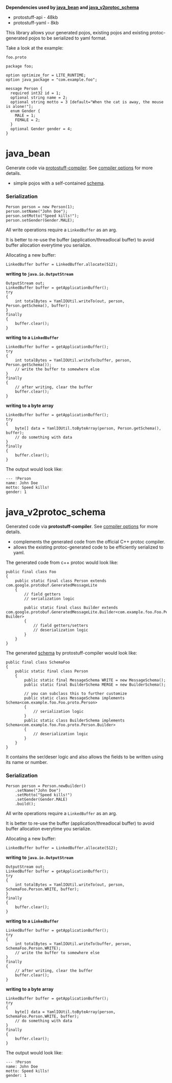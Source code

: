 **Dependencies used by [java\_bean](YamlSerialization#java_bean.md) and [java\_v2protoc\_schema](YamlSerialization#java_v2protoc_schema.md)**
  * protostuff-api - 48kb
  * protostuff-yaml - 8kb

This library allows your generated pojos, existing pojos and existing protoc-generated pojos to be serialized to yaml format.

Take a look at the example:

`foo.proto`
```
package foo;

option optimize_for = LITE_RUNTIME;
option java_package = "com.example.foo";

message Person {
  required int32 id = 1;
  optional string name = 2;
  optional string motto = 3 [default="When the cat is away, the mouse is alone!"];
  enum Gender {
    MALE = 1;
    FEMALE = 2;
  }
  optional Gender gender = 4;
}
```

# java\_bean #

Generate code via [protostuff-compiler](http://protostuff.googlecode.com/files/protostuff-compiler-1.0.0-jarjar.jar).
See [compiler options](CompilerOptions#java_bean.md) for more details.
  * simple pojos with a self-contained [schema](Schema.md).

### Serialization ###
```
Person person = new Person(1);
person.setName("John Doe");
person.setMotto("Speed kills!");
person.setGender(Gender.MALE);
```

All write operations require a `LinkedBuffer` as an arg.

It is better to re-use the buffer (application/threadlocal buffer) to avoid buffer allocation everytime you serialize.

Allocating a new buffer:
```
LinkedBuffer buffer = LinkedBuffer.allocate(512);
```

**writing to `java.io.OutputStream`**
```
OutputStream out;
LinkedBuffer buffer = getApplicationBuffer();
try
{
    int totalBytes = YamlIOUtil.writeTo(out, person, Person.getSchema(), buffer);
}
finally
{
    buffer.clear();
}
```

**writing to a `LinkedBuffer`**
```
LinkedBuffer buffer = getApplicationBuffer();
try
{
    int totalBytes = YamlIOUtil.writeTo(buffer, person, Person.getSchema());
    // write the buffer to somewhere else
}
finally
{
    // after writing, clear the buffer
    buffer.clear();
}
```

**writing to a byte array**
```
LinkedBuffer buffer = getApplicationBuffer();
try
{
    byte[] data = YamlIOUtil.toByteArray(person, Person.getSchema(), buffer);
    // do something with data
}
finally
{
    buffer.clear();
}
```

The output would look like:
```
--- !Person
name: John Doe
motto: Speed kills!
gender: 1
```

# java\_v2protoc\_schema #

Generated code via **protostuff-compiler**.  See [compiler options](CompilerOptions#java_v2protoc_schema.md) for more details.
  * complements the generated code from the official C++ protoc compiler.
  * allows the existing protoc-generated code to be efficiently serialized to yaml.

The generated code from c++ protoc would look like:
```
public final class Foo 
{
    public static final class Person extends com.google.protobuf.GeneratedMessageLite 
    {
        // field getters
        // serialization logic
        
        public static final class Builder extends com.google.protobuf.GeneratedMessageLite.Builder<com.example.foo.Foo.Person, Builder> 
        {
            // field getters/setters
            // deserialization logic
        }
    }
}
```

The generated [schema](Schema.md) by protostuff-compiler would look like:
```
public final class SchemaFoo 
{
    public static final class Person 
    {
        public static final MessageSchema WRITE = new MessageSchema();
        public static final BuilderSchema MERGE = new BuilderSchema();
        
        // you can subclass this to further customize
        public static class MessageSchema implements Schema<com.example.foo.Foo.proto.Person>
        {
            // serialization logic
        }
        public static class BuilderSchema implements Schema<com.example.foo.Foo.proto.Person.Builder>
        {
            // deserialization logic
        }
    }
}
```

It contains the ser/deser logic and also allows the fields to be written using its name or number.

### Serialization ###
```
Person person = Person.newBuilder()
    .setName("John Doe")
    .setMotto("Speed kills!")
    .setGender(Gender.MALE)
    .build();
```

All write operations require a `LinkedBuffer` as an arg.

It is better to re-use the buffer (application/threadlocal buffer) to avoid buffer allocation everytime you serialize.

Allocating a new buffer:
```
LinkedBuffer buffer = LinkedBuffer.allocate(512);
```

**writing to `java.io.OutputStream`**
```
OutputStream out;
LinkedBuffer buffer = getApplicationBuffer();
try
{
    int totalBytes = YamlIOUtil.writeTo(out, person, SchemaFoo.Person.WRITE, buffer);
}
finally
{
    buffer.clear();
}
```

**writing to a `LinkedBuffer`**
```
LinkedBuffer buffer = getApplicationBuffer();
try
{
    int totalBytes = YamlIOUtil.writeTo(buffer, person, SchemaFoo.Person.WRITE);
    // write the buffer to somewhere else
}
finally
{
    // after writing, clear the buffer
    buffer.clear();
}
```

**writing to a byte array**
```
LinkedBuffer buffer = getApplicationBuffer();
try
{
    byte[] data = YamlIOUtil.toByteArray(person, SchemaFoo.Person.WRITE, buffer);
    // do something with data
}
finally
{
    buffer.clear();
}
```

The output would look like:
```
--- !Person
name: John Doe
motto: Speed kills!
gender: 1
```